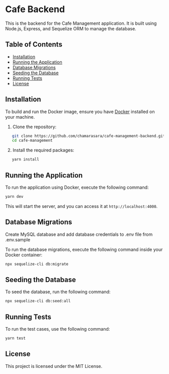 # Cafe Backend

This is the backend for the Cafe Management application. It is built using Node.js, Express, and Sequelize ORM to manage the database.

## Table of Contents

- [Installation](#installation)
- [Running the Application](#running-the-application)
- [Database Migrations](#database-migrations)
- [Seeding the Database](#seeding-the-database)
- [Running Tests](#running-tests)
- [License](#license)

## Installation

To build and run the Docker image, ensure you have [Docker](https://www.docker.com/get-started) installed on your machine.

1. Clone the repository:
```bash
   git clone https://github.com/chamarasara/cafe-management-backend.git
   cd cafe-management
   ```
2. Install the required packages:
```bash
   yarn install
   ```

## Running the Application

To run the application using Docker, execute the following command:

```bash
yarn dev
```

This will start the server, and you can access it at `http://localhost:4000`.

## Database Migrations

Create MySQL database and add database credentials to .env file from .env.sample

To run the database migrations, execute the following command inside your Docker container:

```bash
npx sequelize-cli db:migrate
```

## Seeding the Database

To seed the database, run the following command:

```bash
npx sequelize-cli db:seed:all
```

## Running Tests

To run the test cases, use the following command:

```bash
yarn test
```

## License

This project is licensed under the MIT License.
